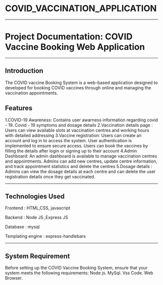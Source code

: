 # COVID_VACCINATION_APPLICATION
----------------------------------------------------------------------------------------------------------------------------------------------------------------------------------
# Project Documentation: COVID Vaccine Booking Web Application
----------------------------------------------------------------------------------------------------------------------------------------------------------------------------------
 
 Introduction
 ---------------------------------------------------------------------------------------------------------------------------------------------------------------------------------
  
  The COVID vaccine Booking System is a web-based application designed to developed for booking COVID vaccines through online and managing the vaccination appointments.
  
 Features
  ---------------------------------------------------------------------------------------------------------------------------------------------------------------------------------
  1.COVID-19 Awareness:
        Contains user awarness information regarding covid - 19.
        Covid - 19 symptoms and dosage details
  2.Vaccination details page : 
        Users can view available slots at vaccination centres and working hours with  detailed addressing
  3.Vaccine registration:
         Users can create an account and log in to access the system.
         User authentication is implemented to ensure secure access.
         Users can book the vaccines by filling the details after login or signing up  to their account
  4.Admin Dashboard:
         An admin dashboard is available to manage vaccination centres and  appointments.
         Admins can add new centres, update centre information, and track appointment statistics and delete the centres
  5.Dosage details :
         Admins can view the dosage details at each centre and can delete the user registration details once they get vaccinated.

-----------------------------------------------------------------------------------------------------------------------------------------------------------------------------------
 Technologies Used
------------------------------------------------------------------------------------------------------------------------------------------------------------------------------------
Frontend : HTML,CSS, javascript

Backend : Node JS ,Express JS 

Database : mysql 

Templating engine : express-handlebars

-----------------------------------------------------------------------------------------------------------------------------------------------------------------------------------
System Requirement
-----------------------------------------------------------------------------------------------------------------------------------------------------------------------------------
Before setting up the COVID Vaccine Booking System, ensure that your system meets the following requirements:
    Node js.
    MySql.
    Vss Code.
    Web Browser.
    
 
    
         
         
         
         
         
